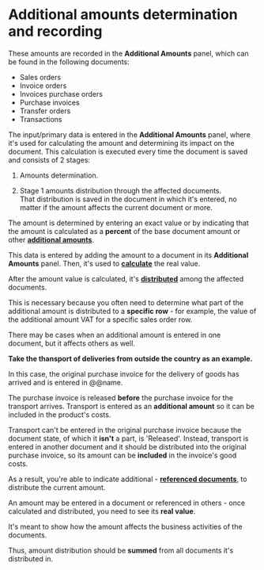 # Additional amounts determination and recording

These amounts are recorded in the **Аdditional Amounts** panel, which can be found in the following documents: 

- Sales orders
- Invoice orders
- Invoices purchase orders
- Purchase invoices
- Transfer orders
- Transactions 

The input/primary data is entered in the **Additional Amounts** panel, where it's used for calculating the amount and determining its impact on the document. This calculation is executed every time the document is saved and consists of 2 stages:

1. Amounts determination.

2. Stage 1 amounts distribution through the affected documents. <br> That distribution is saved in the document in which it's entered, no matter if the amount affects the current document or more.
  
The amount is determined by entering an exact value or by indicating that the amount is calculated as a **percent** of the base document amount or other **[additional amounts](https://docs.erp.net/tech/advanced/document-amounts/index.html)**. 

This data is entered by adding the amount to a document in its **Additional Amounts** panel. Then, it's used to **[calculate](https://docs.erp.net/tech/advanced/document-amounts/amounts-calculation/index.html)** the real value. 
  
After the amount value is calculated, it's **[distributed](https://docs.erp.net/tech/advanced/document-amounts/amounts-distribution/index.html)** among the affected documents. 

This is necessary because you often need to determine what part of the additional amount is distributed to a **specific row** - for example, the value of the additional amount VAT for a specific sales order row.

There may be cases when an additional amount is entered in one document, but it affects others as well. 

**Take the thansport of deliveries from outside the country as an example.** 

In this case, the original purchase invoice for the delivery of goods has arrived and is entered in @@name. 

The purchase invoice is released **before** the purchase invoice for the transport arrives. Transport is entered as an **additional amount** so it can be included in the product's costs. 

Transport can't be entered in the original purchase invoice because the document state, of which it **isn't** a part, is 'Released'. Instead, transport is entered in another document and it should be distributed into the original purchase invoice, so its amount can be **included** in the invoice's good costs.

As a result, you're able to indicate additional - **[referenced documents](https://docs.erp.net/tech/advanced/document-amounts/referenced-documents.html)**, to distribute the current amount. 

An amount may be entered in a document or referenced in others - once calculated and distributed, you need to see its **real value**. 

It's meant to show how the amount affects the business activities of the documents. 

Thus, amount distribution should be **summed** from all documents it's distributed in.

